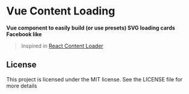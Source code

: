 # Vue Content Loading

**Vue component to easily build (or use presets) SVG loading cards Facebook like**

> Inspired in [React Content Loader](https://github.com/danilowoz/react-content-loader)

<color-switch>
  <template slot-scope="props">
    <vcl-facebook :primary="props.primary" :secondary="props.secondary"></vcl-facebook>
  </template>
</color-switch>

## License

This project is licensed under the MIT license. See the LICENSE file for more details
